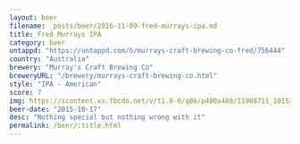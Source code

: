 ```yaml
---
layout: beer
filename: _posts/beer/2016-11-09-fred-murrays-ipa.md
title: Fred Murrays IPA
category: beer
untappd: "https://untappd.com/b/murrays-craft-brewing-co-fred/756444"
country: "Australia"
brewery: "Murray's Craft Brewing Co"
breweryURL: "/brewery/murrays-craft-brewing-co.html"
style: "IPA - American"
score: 7
img: https://scontent.xx.fbcdn.net/v/t1.0-0/q86/p480x480/11988711_10153656863543745_374129198357931998_n.jpg?oh=0172d5320b032223289966de25cd3d48&oe=5A0896BF
beer-date: "2015-10-17"
desc: "Nothing special but nothing wrong with it"
permalink: /beer/:title.html
---
```

